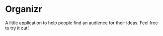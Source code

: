 Organizr
========

A little application to help people find an audience for their ideas. Feel free to try it out!
